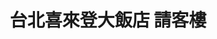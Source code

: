 ---
title: "台北喜來登大飯店 請客樓"
description: "台北喜來登大飯店 請客樓"
layout: shop
keywords:
  - 美食競賽
  - 台灣美食
  - 美食精選
datePublished: "2025-06-30"
dateModified: "2025-07-03"
city: "台北市"
district: "中正區"
address: "台北市中正區忠孝東路一段12號17樓"
phone: "0223211818"
geo: "25.044656426578722, 121.52170153240529"
google_map: "https://maps.app.goo.gl/DC7NdPfPSidVhZiu6"
footinder: "https://footinder.com.tw/%E5%8F%B0%E5%8C%97%E5%B8%82%E4%B8%AD%E6%AD%A3%E5%8D%80/7837/"
official: "https://www.sheratongrandtaipei.com/websev?lang=zh-tw&ref=pages&cat=2&id=18"
award:
  - name: "500盤"
    year: "2024"
    entries:
      - dishes:
          - "花膠砂鍋一品雞湯"

---